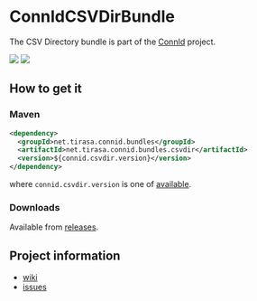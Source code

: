 ConnIdCSVDirBundle
==============

The CSV Directory bundle is part of the [ConnId](http://connid.tirasa.net) project.

<a href="https://travis-ci.org/Tirasa/ConnIdCSVDirBundle"><img src="https://api.travis-ci.org/Tirasa/ConnIdCSVDirBundle.png"/></a>
<a href="#">
  <img src="https://img.shields.io/maven-central/v/net.tirasa.connid.bundles/net.tirasa.connid.bundles.csvdir.svg"/>
</a>

## How to get it

### Maven

```XML
<dependency>
  <groupId>net.tirasa.connid.bundles</groupId>
  <artifactId>net.tirasa.connid.bundles.csvdir</artifactId>
  <version>${connid.csvdir.version}</version>
</dependency>
```

where `connid.csvdir.version` is one of [available](http://repo1.maven.org/maven2/net/tirasa/connid/bundles/net.tirasa.connid.bundles.csvdir/).

### Downloads

Available from [releases](https://github.com/Tirasa/ConnIdCSVDirBundle/releases).

## Project information

 * [wiki](https://connid.atlassian.net/wiki/display/BASE/CSV+Directory)
 * [issues](https://connid.atlassian.net/browse/CSVDIR)
